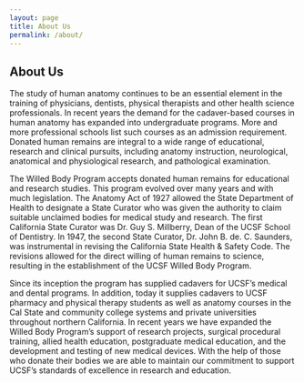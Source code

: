 ```yaml
---
layout: page
title: About Us
permalink: /about/
---
```


## About Us

The study of human anatomy continues to be an essential element in the training of physicians, dentists, physical therapists and other health science professionals. In recent years the demand for the cadaver-based courses in human anatomy has expanded into undergraduate programs. More and more professional schools list such courses as an admission requirement. Donated human remains are integral to a wide range of educational, research and clinical pursuits, including anatomy instruction, neurological, anatomical and physiological research, and pathological examination.

The Willed Body Program accepts donated human remains for educational and research studies. This program evolved over many years and with much legislation. The Anatomy Act of 1927 allowed the State Department of Health to designate a State Curator who was given the authority to claim suitable unclaimed bodies for medical study and research. The first California State Curator was Dr. Guy S. Millberry, Dean of the UCSF School of Dentistry. In 1947, the second State Curator, Dr. John B. de. C. Saunders, was instrumental in revising the California State Health & Safety Code. The revisions allowed for the direct willing of human remains to science, resulting in the establishment of the UCSF Willed Body Program.

Since its inception the program has supplied cadavers for UCSF’s medical and dental programs. In addition, today it supplies cadavers to UCSF pharmacy and physical therapy students as well as anatomy courses in the Cal State and community college systems and private universities throughout northern California. In recent years we have expanded the Willed Body Program’s support of research projects, surgical procedural training, allied health education, postgraduate medical education, and the development and testing of new medical devices. With the help of those who donate their bodies we are able to maintain our commitment to support UCSF’s standards of excellence in research and education.
